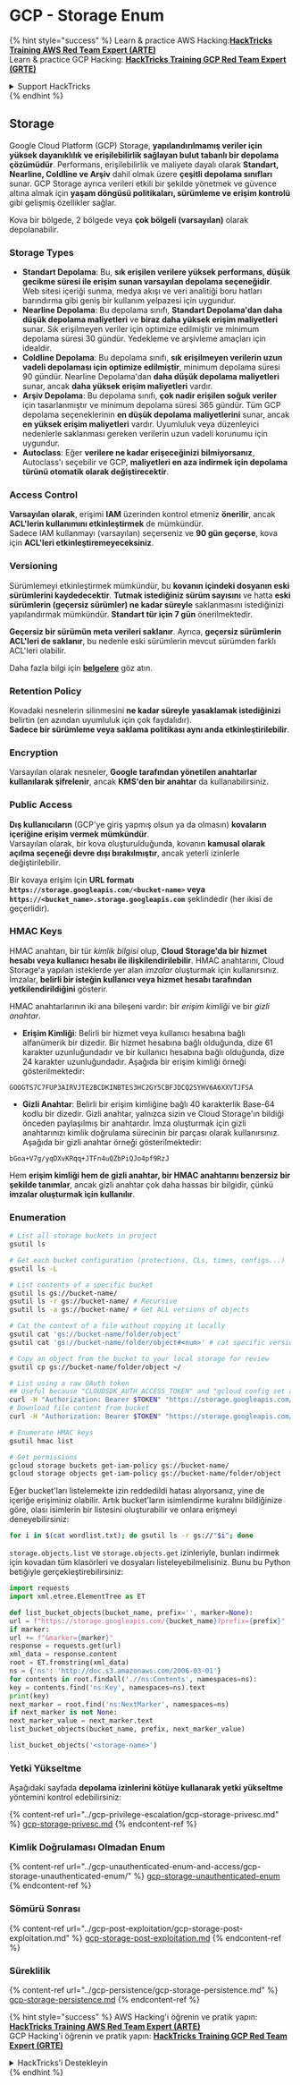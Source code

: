 # GCP - Storage Enum

{% hint style="success" %}
Learn & practice AWS Hacking:<img src="../../../.gitbook/assets/image (1) (1) (1) (1).png" alt="" data-size="line">[**HackTricks Training AWS Red Team Expert (ARTE)**](https://training.hacktricks.xyz/courses/arte)<img src="../../../.gitbook/assets/image (1) (1) (1) (1).png" alt="" data-size="line">\
Learn & practice GCP Hacking: <img src="../../../.gitbook/assets/image (2) (1).png" alt="" data-size="line">[**HackTricks Training GCP Red Team Expert (GRTE)**<img src="../../../.gitbook/assets/image (2) (1).png" alt="" data-size="line">](https://training.hacktricks.xyz/courses/grte)

<details>

<summary>Support HackTricks</summary>

* Check the [**subscription plans**](https://github.com/sponsors/carlospolop)!
* **Join the** 💬 [**Discord group**](https://discord.gg/hRep4RUj7f) or the [**telegram group**](https://t.me/peass) or **follow** us on **Twitter** 🐦 [**@hacktricks\_live**](https://twitter.com/hacktricks_live)**.**
* **Share hacking tricks by submitting PRs to the** [**HackTricks**](https://github.com/carlospolop/hacktricks) and [**HackTricks Cloud**](https://github.com/carlospolop/hacktricks-cloud) github repos.

</details>
{% endhint %}

## Storage

Google Cloud Platform (GCP) Storage, **yapılandırılmamış veriler için yüksek dayanıklılık ve erişilebilirlik sağlayan bulut tabanlı bir depolama çözümüdür**. Performans, erişilebilirlik ve maliyete dayalı olarak **Standart, Nearline, Coldline ve Arşiv** dahil olmak üzere **çeşitli depolama sınıfları** sunar. GCP Storage ayrıca verileri etkili bir şekilde yönetmek ve güvence altına almak için **yaşam döngüsü politikaları, sürümleme ve erişim kontrolü** gibi gelişmiş özellikler sağlar.

Kova bir bölgede, 2 bölgede veya **çok bölgeli (varsayılan)** olarak depolanabilir.

### Storage Types

* **Standart Depolama**: Bu, **sık erişilen verilere yüksek performans, düşük gecikme süresi ile erişim sunan varsayılan depolama seçeneğidir**. Web sitesi içeriği sunma, medya akışı ve veri analitiği boru hatları barındırma gibi geniş bir kullanım yelpazesi için uygundur.
* **Nearline Depolama**: Bu depolama sınıfı, **Standart Depolama'dan daha düşük depolama maliyetleri** ve **biraz daha yüksek erişim maliyetleri** sunar. Sık erişilmeyen veriler için optimize edilmiştir ve minimum depolama süresi 30 gündür. Yedekleme ve arşivleme amaçları için idealdir.
* **Coldline Depolama**: Bu depolama sınıfı, **sık erişilmeyen verilerin uzun vadeli depolaması için optimize edilmiştir**, minimum depolama süresi 90 gündür. Nearline Depolama'dan **daha düşük depolama maliyetleri** sunar, ancak **daha yüksek erişim maliyetleri** vardır.
* **Arşiv Depolama**: Bu depolama sınıfı, **çok nadir erişilen soğuk veriler** için tasarlanmıştır ve minimum depolama süresi 365 gündür. Tüm GCP depolama seçeneklerinin **en düşük depolama maliyetlerini** sunar, ancak **en yüksek erişim maliyetleri** vardır. Uyumluluk veya düzenleyici nedenlerle saklanması gereken verilerin uzun vadeli korunumu için uygundur.
* **Autoclass**: Eğer **verilere ne kadar erişeceğinizi bilmiyorsanız**, Autoclass'ı seçebilir ve GCP, **maliyetleri en aza indirmek için depolama türünü otomatik olarak değiştirecektir**.

### Access Control

**Varsayılan olarak**, erişimi **IAM** üzerinden kontrol etmeniz **önerilir**, ancak **ACL'lerin kullanımını etkinleştirmek** de mümkündür.\
Sadece IAM kullanmayı (varsayılan) seçerseniz ve **90 gün geçerse**, kova için **ACL'leri etkinleştiremeyeceksiniz**.

### Versioning

Sürümlemeyi etkinleştirmek mümkündür, bu **kovanın içindeki dosyanın eski sürümlerini kaydedecektir**. **Tutmak istediğiniz sürüm sayısını** ve hatta **eski sürümlerin (geçersiz sürümler) ne kadar süreyle** saklanmasını istediğinizi yapılandırmak mümkündür. **Standart tür için 7 gün** önerilmektedir.

**Geçersiz bir sürümün meta verileri saklanır**. Ayrıca, **geçersiz sürümlerin ACL'leri de saklanır**, bu nedenle eski sürümlerin mevcut sürümden farklı ACL'leri olabilir.

Daha fazla bilgi için [**belgelere**](https://cloud.google.com/storage/docs/object-versioning) göz atın.

### Retention Policy

Kovadaki nesnelerin silinmesini **ne kadar süreyle** **yasaklamak istediğinizi** belirtin (en azından uyumluluk için çok faydalıdır).\
**Sadece bir sürümleme veya saklama politikası aynı anda etkinleştirilebilir**.

### Encryption

Varsayılan olarak nesneler, **Google tarafından yönetilen anahtarlar kullanılarak şifrelenir**, ancak **KMS'den bir anahtar** da kullanabilirsiniz.

### Public Access

**Dış kullanıcıların** (GCP'ye giriş yapmış olsun ya da olmasın) **kovaların içeriğine erişim vermek mümkündür**.\
Varsayılan olarak, bir kova oluşturulduğunda, kovanın **kamusal olarak açılma seçeneği devre dışı bırakılmıştır**, ancak yeterli izinlerle değiştirilebilir.

Bir kovaya erişim için **URL formatı** **`https://storage.googleapis.com/<bucket-name>` veya `https://<bucket_name>.storage.googleapis.com`** şeklindedir (her ikisi de geçerlidir).

### HMAC Keys

HMAC anahtarı, bir tür _kimlik bilgisi_ olup, **Cloud Storage'da bir hizmet hesabı veya kullanıcı hesabı ile ilişkilendirilebilir**. HMAC anahtarını, Cloud Storage'a yapılan isteklerde yer alan _imzalar_ oluşturmak için kullanırsınız. İmzalar, **belirli bir isteğin kullanıcı veya hizmet hesabı tarafından yetkilendirildiğini** gösterir.

HMAC anahtarlarının iki ana bileşeni vardır: bir _erişim kimliği_ ve bir _gizli anahtar_.

*   **Erişim Kimliği**: Belirli bir hizmet veya kullanıcı hesabına bağlı alfanümerik bir dizedir. Bir hizmet hesabına bağlı olduğunda, dize 61 karakter uzunluğundadır ve bir kullanıcı hesabına bağlı olduğunda, dize 24 karakter uzunluğundadır. Aşağıda bir erişim kimliği örneği gösterilmektedir:

`GOOGTS7C7FUP3AIRVJTE2BCDKINBTES3HC2GY5CBFJDCQ2SYHV6A6XXVTJFSA`
*   **Gizli Anahtar**: Belirli bir erişim kimliğine bağlı 40 karakterlik Base-64 kodlu bir dizedir. Gizli anahtar, yalnızca sizin ve Cloud Storage'ın bildiği önceden paylaşılmış bir anahtardır. İmza oluşturmak için gizli anahtarınızı kimlik doğrulama sürecinin bir parçası olarak kullanırsınız. Aşağıda bir gizli anahtar örneği gösterilmektedir:

`bGoa+V7g/yqDXvKRqq+JTFn4uQZbPiQJo4pf9RzJ`

Hem **erişim kimliği hem de gizli anahtar, bir HMAC anahtarını benzersiz bir şekilde tanımlar**, ancak gizli anahtar çok daha hassas bir bilgidir, çünkü **imzalar oluşturmak için kullanılır**.

### Enumeration
```bash
# List all storage buckets in project
gsutil ls

# Get each bucket configuration (protections, CLs, times, configs...)
gsutil ls -L

# List contents of a specific bucket
gsutil ls gs://bucket-name/
gsutil ls -r gs://bucket-name/ # Recursive
gsutil ls -a gs://bucket-name/ # Get ALL versions of objects

# Cat the context of a file without copying it locally
gsutil cat 'gs://bucket-name/folder/object'
gsutil cat 'gs://bucket-name/folder/object#<num>' # cat specific version

# Copy an object from the bucket to your local storage for review
gsutil cp gs://bucket-name/folder/object ~/

# List using a raw OAuth token
## Useful because "CLOUDSDK_AUTH_ACCESS_TOKEN" and "gcloud config set auth/access_token_file" doesn't work with gsutil
curl -H "Authorization: Bearer $TOKEN" "https://storage.googleapis.com/storage/v1/b/<storage-name>/o"
# Download file content from bucket
curl -H "Authorization: Bearer $TOKEN" "https://storage.googleapis.com/storage/v1/b/supportstorage-58249/o/flag.txt?alt=media" --output -

# Enumerate HMAC keys
gsutil hmac list

# Get permissions
gcloud storage buckets get-iam-policy gs://bucket-name/
gcloud storage objects get-iam-policy gs://bucket-name/folder/object
```
Eğer bucket'ları listelemekte izin reddedildi hatası alıyorsanız, yine de içeriğe erişiminiz olabilir. Artık bucket'ların isimlendirme kuralını bildiğinize göre, olası isimlerin bir listesini oluşturabilir ve onlara erişmeyi deneyebilirsiniz:
```bash
for i in $(cat wordlist.txt); do gsutil ls -r gs://"$i"; done
```
`storage.objects.list` ve `storage.objects.get` izinleriyle, bunları indirmek için kovadan tüm klasörleri ve dosyaları listeleyebilmelisiniz. Bunu bu Python betiğiyle gerçekleştirebilirsiniz:
```python
import requests
import xml.etree.ElementTree as ET

def list_bucket_objects(bucket_name, prefix='', marker=None):
url = f"https://storage.googleapis.com/{bucket_name}?prefix={prefix}"
if marker:
url += f"&marker={marker}"
response = requests.get(url)
xml_data = response.content
root = ET.fromstring(xml_data)
ns = {'ns': 'http://doc.s3.amazonaws.com/2006-03-01'}
for contents in root.findall('.//ns:Contents', namespaces=ns):
key = contents.find('ns:Key', namespaces=ns).text
print(key)
next_marker = root.find('ns:NextMarker', namespaces=ns)
if next_marker is not None:
next_marker_value = next_marker.text
list_bucket_objects(bucket_name, prefix, next_marker_value)

list_bucket_objects('<storage-name>')
```
### Yetki Yükseltme

Aşağıdaki sayfada **depolama izinlerini kötüye kullanarak yetki yükseltme** yöntemini kontrol edebilirsiniz:

{% content-ref url="../gcp-privilege-escalation/gcp-storage-privesc.md" %}
[gcp-storage-privesc.md](../gcp-privilege-escalation/gcp-storage-privesc.md)
{% endcontent-ref %}

### Kimlik Doğrulaması Olmadan Enum

{% content-ref url="../gcp-unauthenticated-enum-and-access/gcp-storage-unauthenticated-enum/" %}
[gcp-storage-unauthenticated-enum](../gcp-unauthenticated-enum-and-access/gcp-storage-unauthenticated-enum/)
{% endcontent-ref %}

### Sömürü Sonrası

{% content-ref url="../gcp-post-exploitation/gcp-storage-post-exploitation.md" %}
[gcp-storage-post-exploitation.md](../gcp-post-exploitation/gcp-storage-post-exploitation.md)
{% endcontent-ref %}

### Süreklilik

{% content-ref url="../gcp-persistence/gcp-storage-persistence.md" %}
[gcp-storage-persistence.md](../gcp-persistence/gcp-storage-persistence.md)
{% endcontent-ref %}

{% hint style="success" %}
AWS Hacking'i öğrenin ve pratik yapın:<img src="../../../.gitbook/assets/image (1) (1) (1) (1).png" alt="" data-size="line">[**HackTricks Training AWS Red Team Expert (ARTE)**](https://training.hacktricks.xyz/courses/arte)<img src="../../../.gitbook/assets/image (1) (1) (1) (1).png" alt="" data-size="line">\
GCP Hacking'i öğrenin ve pratik yapın: <img src="../../../.gitbook/assets/image (2) (1).png" alt="" data-size="line">[**HackTricks Training GCP Red Team Expert (GRTE)**<img src="../../../.gitbook/assets/image (2) (1).png" alt="" data-size="line">](https://training.hacktricks.xyz/courses/grte)

<details>

<summary>HackTricks'i Destekleyin</summary>

* [**abonelik planlarını**](https://github.com/sponsors/carlospolop) kontrol edin!
* **💬 [**Discord grubuna**](https://discord.gg/hRep4RUj7f) veya [**telegram grubuna**](https://t.me/peass) katılın ya da **Twitter'da** 🐦 [**@hacktricks\_live**](https://twitter.com/hacktricks_live)**'i takip edin.**
* **Hacking ipuçlarını paylaşmak için [**HackTricks**](https://github.com/carlospolop/hacktricks) ve [**HackTricks Cloud**](https://github.com/carlospolop/hacktricks-cloud) github reposuna PR gönderin.**

</details>
{% endhint %}
